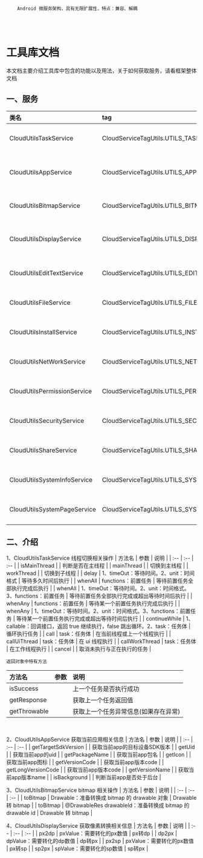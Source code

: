 ```
    Android 微服务架构，具有无限扩展性，特点：兼容、解耦
```
<br/>
<br/>

# 工具库文档
本文档主要介绍工具库中包含的功能以及用法，关于如何获取服务，请看框架整体文档

## 一、服务

| 类名 | tag | 说明 |
| :-- | :-- | :-- |
| CloudUtilsTaskService | CloudServiceTagUtils.UTILS_TASK | 线程切换相关操作 |
| CloudUtilsAppService | CloudServiceTagUtils.UTILS_APP | 获取当前应用相关信息 |
| CloudUtilsBitmapService | CloudServiceTagUtils.UTILS_BITMAP | bitmap 相关操作 |
| CloudUtilsDisplayService | CloudServiceTagUtils.UTILS_DISPLAY | 获取像素转换相关信息 |
| CloudUtilsEditTextService | CloudServiceTagUtils.UTILS_EDIT_TEXT | 控制输入框相关功能 |
| CloudUtilsFileService | CloudServiceTagUtils.UTILS_FILE | 文件操作相关功能 |
| CloudUtilsInstallService | CloudServiceTagUtils.UTILS_INSTALL | 应用安装相关操作 |
| CloudUtilsNetWorkService | CloudServiceTagUtils.UTILS_NET_WORK | 网络状态相关操作 |
| CloudUtilsPermissionService | CloudServiceTagUtils.UTILS_PERMISSION | 权限管理相关操作 |
| CloudUtilsSecurityService | CloudServiceTagUtils.UTILS_SECURITY | 加解密相关操作 |
| CloudUtilsShareService | CloudServiceTagUtils.UTILS_SHARE | 系统分享相关功能 |
| CloudUtilsSystemInfoService | CloudServiceTagUtils.UTILS_SYSTEM_INFO | 获取设备相关信息 |
| CloudUtilsSystemPageService | CloudServiceTagUtils.UTILS_SYSTEM_PAGE | 跳转常用系统页面 |


## 二、介绍

1、CloudUtilsTaskService   线程切换相关操作
| 方法名 | 参数 | 说明 |
| :-- | :-- | :-- |
| isMainThread |  | 判断是否在主线程 |
| mainThread |  | 切换到主线程 |
| workThread |  | 切换到子线程 |
| delay | 1、timeOut：等待时间。2、unit：时间格式 | 等待多久时间后执行 |
| whenAll | functions：前置任务 | 等待前置任务全部执行完成后执行 |
| whenAll | 1、timeOut：等待时间。2、unit：时间格式。3、functions：前置任务 | 等待前置任务全部执行完成或超出等待时间后执行 |
| whenAny | functions：前置任务 | 等待某一个前置任务执行完成后执行 |
| whenAny | 1、timeOut：等待时间。2、unit：时间格式。3、functions：前置任务 | 等待某一个前置任务执行完成或超出等待时间后执行 |
| continueWhile | 1、callable：回调接口，返回 true 继续执行，false 跳出循环。2、task：任务体 | 循环执行任务 |
| call | task：任务体 | 在当前线程或上一个线程执行 |
| callUiThread | task：任务体 | 在 ui 线程执行 |
| callWorkThread | task：任务体 | 在工作线程执行 |
| cancel |  | 取消未执行与正在执行的任务 |

    返回对象中特有方法
| 方法名 | 参数 | 说明 |
| :-- | :-- | :-- |
| isSuccess |  | 上一个任务是否执行成功 |
| getResponse |  | 获取上一个任务返回值 |
| getThrowable |  | 获取上一个任务异常信息(如果存在异常) |
</br>

2、CloudUtilsAppService   获取当前应用相关信息
| 方法名 | 参数 | 说明 |
| :-- | :-- | :-- |
| getTargetSdkVersion |  | 获取当前app的目标设备SDK版本 |
| getUid |  | 获取当前app的uid |
| getPackageName |  | 获取当前app包名 |
| getIcon |  | 获取当前app图标 |
| getVersionCode |  | 获取当前app版本code |
| getLongVersionCode |  | 获取当前app版本code |
| getVersionName |  | 获取当前app版本name |
| isBackground |  | 判断当前app是否处于后台 |
</br>

3、CloudUtilsBitmapService  bitmap 相关操作
| 方法名 | 参数 | 说明 |
| :-- | :-- | :-- |
| toBitmap | Drawable：准备转换成 bitmap 的 drawable 对象 | Drawable 转 bitmap |
| toBitmap | @DrawableRes drawableId：准备转换成 bitmap 的 drawable id | Drawable 转 bitmap |
</br>

4、CloudUtilsDisplayService  获取像素转换相关信息
| 方法名 | 参数 | 说明 |
| :-- | :-- | :-- |
| px2dp | pxValue：需要转化的px数值 | px转dp |
| dp2px | dpValue：需要转化的dp数值 | dp转px |
| px2sp | pxValue：需要转化的px数值 | px转sp |
| sp2px | spValue：需要转化的sp数值 | sp转px |
















